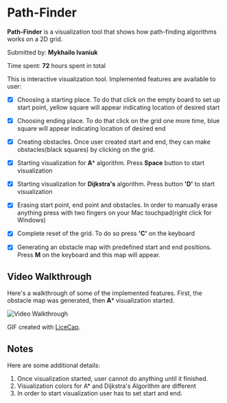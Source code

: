 # Path-Finder

**Path-Finder** is a visualization tool that shows how path-finding algorithms works on a 2D grid.

Submitted by: **Mykhailo Ivaniuk**

Time spent: **72** hours spent in total

This is interactive visualization tool. Implemented features are available to user:

* [X] Choosing a starting place. To do that click on the empty board to set up start point, yellow square will appear indicating location of desired start
* [X] Choosing ending place. To do that click on the grid one more time, blue square will appear indicating location of desired end
* [X] Creating obstacles. Once user created start and end, they can make obstacles(black squares) by clicking on the grid.
* [X] Starting visualization for **A*** algorithm. Press **Space** button to start visualization
* [X] Starting visualization for **Dijkstra's** algorithm. Press button **'D'** to start visualization
* [X] Erasing start point, end point and obstacles. In order to manually erase anything press with two fingers on your Mac touchpad(right click for Windows)
* [X] Complete reset of the grid. To do so press **'C'** on the keyboard
* [X] Generating an obstacle map with predefined start and end positions. Press **M** on the keyboard and this map will appear.





## Video Walkthrough 

Here's a walkthrough of some of the implemented features. 
First, the obstacle map was generated, then **A*** visualization started.

<img src='http://g.recordit.co/cBw7J8AWk9.gif' title='Video Walkthrough' width='' alt='Video Walkthrough' />

GIF created with [LiceCap](http://www.cockos.com/licecap/).

## Notes

Here are some additional details:
  1. Once visualization started, user cannot do anything until it finished.
  2. Visualization colors for A* and Dijkstra's Algorithm are different
  3. In order to start visualization user has to set start and end.
